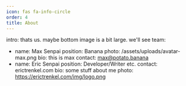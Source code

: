 ```yaml
---
icon: fas fa-info-circle
order: 4
title: About
---
```


intro: t﻿hats us. maybe bottom image is a bit large. we'll see
team:
  - name: Max Senpai
    position: Banana
    photo: /assets/uploads/avatar-max.png
    bio: t﻿his is max
    contact: max@potato.banana
  - name: Eric Senpai
    position: Developer/Writer etc.
    contact: erictrenkel.com
    bio: s﻿ome stuff about me
    photo: https://erictrenkel.com/img/logo.png
